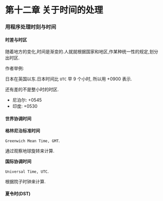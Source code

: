 # 第十二章 关于时间的处理

### 用程序处理时刻与时间

#### 时差与时区

随着地方的变化,时间是渐变的.人就就根据国家和地区,作某种统一性的规定,划分出时区.

作者举例:

日本在英国以东.日本时间比 `UTC` 早 9 个小时, 所以用 +0900 表示.

还有差的不是整小时的时区.

* 尼泊尔: +0545
* 印度: +0530

#### 世界协调时间

**格林尼治标准时间**

`Greenwich Mean Time, GMT`.

通过观察地球旋转来计算.

**国际协调时间**

`Universal Time, UTC`.

根据院子时钟来计算.

#### 夏令时(DST)

